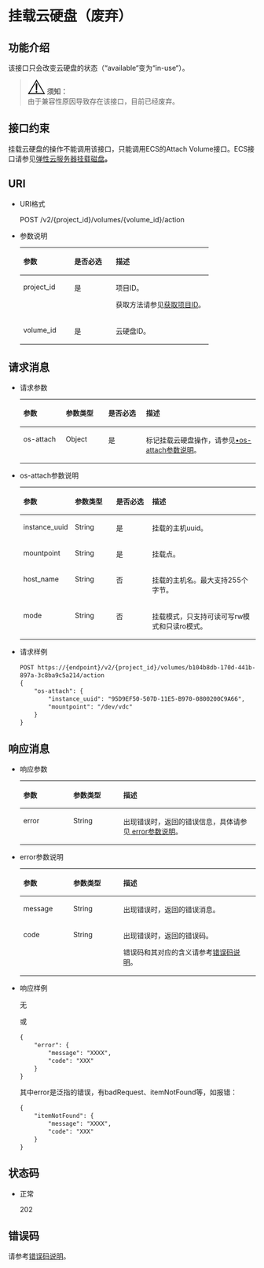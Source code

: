 # 挂载云硬盘（废弃）<a name="zh-cn_topic_0058762434"></a>

## 功能介绍<a name="section19390540"></a>

该接口只会改变云硬盘的状态（“available“变为“in-use“）。

>![](public_sys-resources/icon-notice.gif) **须知：**   
>由于兼容性原因导致存在该接口，目前已经废弃。  

## 接口约束<a name="section58153866104128"></a>

挂载云硬盘的操作不能调用该接口，只能调用ECS的Attach Volume接口。ECS接口请参见[弹性云服务器挂载磁盘](https://support.huaweicloud.com/api-ecs/zh-cn_topic_0031167350.html)**。**

## URI<a name="section40297137"></a>

-   URI格式

    POST /v2/\{project\_id\}/volumes/\{volume\_id\}/action

-   参数说明

    <a name="table8745607"></a>
    <table><thead align="left"><tr id="row15985080"><th class="cellrowborder" valign="top" width="27%" id="mcps1.1.4.1.1"><p id="p19723089"><a name="p19723089"></a><a name="p19723089"></a>参数</p>
    </th>
    <th class="cellrowborder" valign="top" width="22%" id="mcps1.1.4.1.2"><p id="p54066375"><a name="p54066375"></a><a name="p54066375"></a>是否必选</p>
    </th>
    <th class="cellrowborder" valign="top" width="51%" id="mcps1.1.4.1.3"><p id="p17300225"><a name="p17300225"></a><a name="p17300225"></a>描述</p>
    </th>
    </tr>
    </thead>
    <tbody><tr id="row59140967"><td class="cellrowborder" valign="top" width="27%" headers="mcps1.1.4.1.1 "><p id="p25689059"><a name="p25689059"></a><a name="p25689059"></a>project_id</p>
    </td>
    <td class="cellrowborder" valign="top" width="22%" headers="mcps1.1.4.1.2 "><p id="p439002"><a name="p439002"></a><a name="p439002"></a>是</p>
    </td>
    <td class="cellrowborder" valign="top" width="51%" headers="mcps1.1.4.1.3 "><p id="p35559222"><a name="p35559222"></a><a name="p35559222"></a>项目ID。</p>
    <p id="p55811451337"><a name="p55811451337"></a><a name="p55811451337"></a>获取方法请参见<a href="获取项目ID.md">获取项目ID</a>。</p>
    </td>
    </tr>
    <tr id="row51597550"><td class="cellrowborder" valign="top" width="27%" headers="mcps1.1.4.1.1 "><p id="p18651996"><a name="p18651996"></a><a name="p18651996"></a>volume_id</p>
    </td>
    <td class="cellrowborder" valign="top" width="22%" headers="mcps1.1.4.1.2 "><p id="p34416674"><a name="p34416674"></a><a name="p34416674"></a>是</p>
    </td>
    <td class="cellrowborder" valign="top" width="51%" headers="mcps1.1.4.1.3 "><p id="p36287209"><a name="p36287209"></a><a name="p36287209"></a>云硬盘ID。</p>
    </td>
    </tr>
    </tbody>
    </table>


## 请求消息<a name="section27129916"></a>

-   请求参数

    <a name="table42671863"></a>
    <table><thead align="left"><tr id="row12592542"><th class="cellrowborder" valign="top" width="18%" id="mcps1.1.5.1.1"><p id="p13362997"><a name="p13362997"></a><a name="p13362997"></a>参数</p>
    </th>
    <th class="cellrowborder" valign="top" width="18%" id="mcps1.1.5.1.2"><p id="p8661001"><a name="p8661001"></a><a name="p8661001"></a>参数类型</p>
    </th>
    <th class="cellrowborder" valign="top" width="16%" id="mcps1.1.5.1.3"><p id="p30452481"><a name="p30452481"></a><a name="p30452481"></a>是否必选</p>
    </th>
    <th class="cellrowborder" valign="top" width="48%" id="mcps1.1.5.1.4"><p id="p50731910"><a name="p50731910"></a><a name="p50731910"></a>描述</p>
    </th>
    </tr>
    </thead>
    <tbody><tr id="row5187493615377"><td class="cellrowborder" valign="top" width="18%" headers="mcps1.1.5.1.1 "><p id="p4112025815377"><a name="p4112025815377"></a><a name="p4112025815377"></a>os-attach</p>
    </td>
    <td class="cellrowborder" valign="top" width="18%" headers="mcps1.1.5.1.2 "><p id="p4240658415377"><a name="p4240658415377"></a><a name="p4240658415377"></a>Object</p>
    </td>
    <td class="cellrowborder" valign="top" width="16%" headers="mcps1.1.5.1.3 "><p id="p1238131615377"><a name="p1238131615377"></a><a name="p1238131615377"></a>是</p>
    </td>
    <td class="cellrowborder" valign="top" width="48%" headers="mcps1.1.5.1.4 "><p id="p6336250715377"><a name="p6336250715377"></a><a name="p6336250715377"></a>标记挂载云硬盘操作，请参见<a href="#li11686008105423">•os-attach参数说明</a>。</p>
    </td>
    </tr>
    </tbody>
    </table>

-   <a name="li11686008105423"></a>os-attach参数说明

    <a name="table38065209105423"></a>
    <table><thead align="left"><tr id="row47014882105423"><th class="cellrowborder" valign="top" width="18%" id="mcps1.1.5.1.1"><p id="p50109122105423"><a name="p50109122105423"></a><a name="p50109122105423"></a>参数</p>
    </th>
    <th class="cellrowborder" valign="top" width="18%" id="mcps1.1.5.1.2"><p id="p32307099105423"><a name="p32307099105423"></a><a name="p32307099105423"></a>参数类型</p>
    </th>
    <th class="cellrowborder" valign="top" width="16%" id="mcps1.1.5.1.3"><p id="p66738196105423"><a name="p66738196105423"></a><a name="p66738196105423"></a>是否必选</p>
    </th>
    <th class="cellrowborder" valign="top" width="48%" id="mcps1.1.5.1.4"><p id="p37084757105423"><a name="p37084757105423"></a><a name="p37084757105423"></a>描述</p>
    </th>
    </tr>
    </thead>
    <tbody><tr id="row65642867105423"><td class="cellrowborder" valign="top" width="18%" headers="mcps1.1.5.1.1 "><p id="p15472019105423"><a name="p15472019105423"></a><a name="p15472019105423"></a>instance_uuid</p>
    </td>
    <td class="cellrowborder" valign="top" width="18%" headers="mcps1.1.5.1.2 "><p id="p45274007105423"><a name="p45274007105423"></a><a name="p45274007105423"></a>String</p>
    </td>
    <td class="cellrowborder" valign="top" width="16%" headers="mcps1.1.5.1.3 "><p id="p43315944105423"><a name="p43315944105423"></a><a name="p43315944105423"></a>是</p>
    </td>
    <td class="cellrowborder" valign="top" width="48%" headers="mcps1.1.5.1.4 "><p id="p18930541105423"><a name="p18930541105423"></a><a name="p18930541105423"></a>挂载的主机uuid。</p>
    </td>
    </tr>
    <tr id="row36157142105423"><td class="cellrowborder" valign="top" width="18%" headers="mcps1.1.5.1.1 "><p id="p43047429105423"><a name="p43047429105423"></a><a name="p43047429105423"></a>mountpoint</p>
    </td>
    <td class="cellrowborder" valign="top" width="18%" headers="mcps1.1.5.1.2 "><p id="p64289757105423"><a name="p64289757105423"></a><a name="p64289757105423"></a>String</p>
    </td>
    <td class="cellrowborder" valign="top" width="16%" headers="mcps1.1.5.1.3 "><p id="p40087813105423"><a name="p40087813105423"></a><a name="p40087813105423"></a>是</p>
    </td>
    <td class="cellrowborder" valign="top" width="48%" headers="mcps1.1.5.1.4 "><p id="p25887397105423"><a name="p25887397105423"></a><a name="p25887397105423"></a>挂载点。</p>
    </td>
    </tr>
    <tr id="row31659986105423"><td class="cellrowborder" valign="top" width="18%" headers="mcps1.1.5.1.1 "><p id="p14322074105423"><a name="p14322074105423"></a><a name="p14322074105423"></a>host_name</p>
    </td>
    <td class="cellrowborder" valign="top" width="18%" headers="mcps1.1.5.1.2 "><p id="p19237359105423"><a name="p19237359105423"></a><a name="p19237359105423"></a>String</p>
    </td>
    <td class="cellrowborder" valign="top" width="16%" headers="mcps1.1.5.1.3 "><p id="p14722232105423"><a name="p14722232105423"></a><a name="p14722232105423"></a>否</p>
    </td>
    <td class="cellrowborder" valign="top" width="48%" headers="mcps1.1.5.1.4 "><p id="p51650142105423"><a name="p51650142105423"></a><a name="p51650142105423"></a>挂载的主机名。<span id="text65795367193317"><a name="text65795367193317"></a><a name="text65795367193317"></a>最大支持255个字节。</span></p>
    </td>
    </tr>
    <tr id="row62198095105423"><td class="cellrowborder" valign="top" width="18%" headers="mcps1.1.5.1.1 "><p id="p4880906105423"><a name="p4880906105423"></a><a name="p4880906105423"></a>mode</p>
    </td>
    <td class="cellrowborder" valign="top" width="18%" headers="mcps1.1.5.1.2 "><p id="p59809110105423"><a name="p59809110105423"></a><a name="p59809110105423"></a>String</p>
    </td>
    <td class="cellrowborder" valign="top" width="16%" headers="mcps1.1.5.1.3 "><p id="p12699738105423"><a name="p12699738105423"></a><a name="p12699738105423"></a>否</p>
    </td>
    <td class="cellrowborder" valign="top" width="48%" headers="mcps1.1.5.1.4 "><p id="p22045887105423"><a name="p22045887105423"></a><a name="p22045887105423"></a>挂载模式，只支持可读可写rw模式和只读ro模式。</p>
    </td>
    </tr>
    </tbody>
    </table>

-   请求样例

    ```
    POST https://{endpoint}/v2/{project_id}/volumes/b104b8db-170d-441b-897a-3c8ba9c5a214/action
    {
        "os-attach": {
            "instance_uuid": "95D9EF50-507D-11E5-B970-0800200C9A66", 
            "mountpoint": "/dev/vdc"
        }
    }
    ```


## 响应消息<a name="section42842654"></a>

-   响应参数

    <a name="table5532594121252"></a>
    <table><thead align="left"><tr id="row60048709121252"><th class="cellrowborder" valign="top" width="21.17788221177882%" id="mcps1.1.4.1.1"><p id="p32107236121252"><a name="p32107236121252"></a><a name="p32107236121252"></a>参数</p>
    </th>
    <th class="cellrowborder" valign="top" width="21.17788221177882%" id="mcps1.1.4.1.2"><p id="p50549312121252"><a name="p50549312121252"></a><a name="p50549312121252"></a>参数类型</p>
    </th>
    <th class="cellrowborder" valign="top" width="57.64423557644236%" id="mcps1.1.4.1.3"><p id="p2030156121252"><a name="p2030156121252"></a><a name="p2030156121252"></a>描述</p>
    </th>
    </tr>
    </thead>
    <tbody><tr id="row30224973121252"><td class="cellrowborder" valign="top" width="21.17788221177882%" headers="mcps1.1.4.1.1 "><p id="p129522216412"><a name="p129522216412"></a><a name="p129522216412"></a>error</p>
    </td>
    <td class="cellrowborder" valign="top" width="21.17788221177882%" headers="mcps1.1.4.1.2 "><p id="p1595262111415"><a name="p1595262111415"></a><a name="p1595262111415"></a>String</p>
    </td>
    <td class="cellrowborder" valign="top" width="57.64423557644236%" headers="mcps1.1.4.1.3 "><p id="p109527215417"><a name="p109527215417"></a><a name="p109527215417"></a>出现错误时，返回的错误信息，具体请参见<a href="#li0419202382514"> error参数说明</a>。</p>
    </td>
    </tr>
    </tbody>
    </table>

-   <a name="li0419202382514"></a>error参数说明

    <a name="zh-cn_topic_0020235144_table15441099103019"></a>
    <table><thead align="left"><tr id="zh-cn_topic_0020235144_row54094047103019"><th class="cellrowborder" valign="top" width="21.17788221177882%" id="mcps1.1.4.1.1"><p id="zh-cn_topic_0020235144_p19541716103019"><a name="zh-cn_topic_0020235144_p19541716103019"></a><a name="zh-cn_topic_0020235144_p19541716103019"></a>参数</p>
    </th>
    <th class="cellrowborder" valign="top" width="21.17788221177882%" id="mcps1.1.4.1.2"><p id="zh-cn_topic_0020235144_p39375186103019"><a name="zh-cn_topic_0020235144_p39375186103019"></a><a name="zh-cn_topic_0020235144_p39375186103019"></a>参数类型</p>
    </th>
    <th class="cellrowborder" valign="top" width="57.64423557644236%" id="mcps1.1.4.1.3"><p id="zh-cn_topic_0020235144_p38578950103019"><a name="zh-cn_topic_0020235144_p38578950103019"></a><a name="zh-cn_topic_0020235144_p38578950103019"></a>描述</p>
    </th>
    </tr>
    </thead>
    <tbody><tr id="zh-cn_topic_0020235144_row59401790103019"><td class="cellrowborder" valign="top" width="21.17788221177882%" headers="mcps1.1.4.1.1 "><p id="zh-cn_topic_0020235144_p46815658103019"><a name="zh-cn_topic_0020235144_p46815658103019"></a><a name="zh-cn_topic_0020235144_p46815658103019"></a>message</p>
    </td>
    <td class="cellrowborder" valign="top" width="21.17788221177882%" headers="mcps1.1.4.1.2 "><p id="zh-cn_topic_0020235144_p33971979103019"><a name="zh-cn_topic_0020235144_p33971979103019"></a><a name="zh-cn_topic_0020235144_p33971979103019"></a>String</p>
    </td>
    <td class="cellrowborder" valign="top" width="57.64423557644236%" headers="mcps1.1.4.1.3 "><p id="zh-cn_topic_0020235144_p21623243103019"><a name="zh-cn_topic_0020235144_p21623243103019"></a><a name="zh-cn_topic_0020235144_p21623243103019"></a>出现错误时，返回的错误消息。</p>
    </td>
    </tr>
    <tr id="zh-cn_topic_0020235144_row60391466103019"><td class="cellrowborder" valign="top" width="21.17788221177882%" headers="mcps1.1.4.1.1 "><p id="zh-cn_topic_0020235144_p59870541103019"><a name="zh-cn_topic_0020235144_p59870541103019"></a><a name="zh-cn_topic_0020235144_p59870541103019"></a>code</p>
    </td>
    <td class="cellrowborder" valign="top" width="21.17788221177882%" headers="mcps1.1.4.1.2 "><p id="zh-cn_topic_0020235144_p17675690103019"><a name="zh-cn_topic_0020235144_p17675690103019"></a><a name="zh-cn_topic_0020235144_p17675690103019"></a>String</p>
    </td>
    <td class="cellrowborder" valign="top" width="57.64423557644236%" headers="mcps1.1.4.1.3 "><p id="zh-cn_topic_0020235144_p6087468103019"><a name="zh-cn_topic_0020235144_p6087468103019"></a><a name="zh-cn_topic_0020235144_p6087468103019"></a>出现错误时，返回的错误码。</p>
    <p id="zh-cn_topic_0020235144_p54787218103019"><a name="zh-cn_topic_0020235144_p54787218103019"></a><a name="zh-cn_topic_0020235144_p54787218103019"></a>错误码和其对应的含义请参考<a href="错误码说明.md">错误码说明</a>。</p>
    </td>
    </tr>
    </tbody>
    </table>


-   响应样例

    无

    或

    ```
    {
        "error": {
            "message": "XXXX", 
            "code": "XXX"
        }
    }
    ```

    其中error是泛指的错误，有badRequest、itemNotFound等，如报错：

    ```
    {
        "itemNotFound": {
            "message": "XXXX", 
            "code": "XXX"
        }
    }
    ```


## 状态码<a name="section50039568"></a>

-   正常

    202


## 错误码<a name="section431317151242"></a>

请参考[错误码说明](错误码说明.md)。

